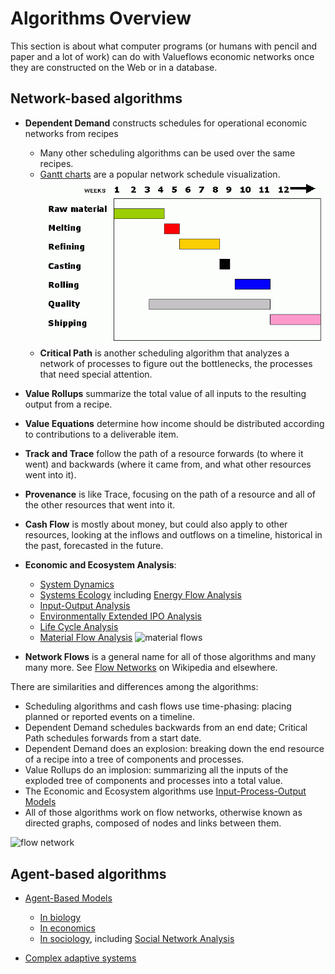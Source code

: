 # Algorithms Overview

This section is about what computer programs (or humans with pencil and paper and a lot of work) can do with Valueflows economic networks once they are constructed on the Web or in a database.

## Network-based algorithms

* **Dependent Demand** constructs schedules for operational economic networks from recipes
    * Many other scheduling algorithms can be used over the same recipes. 
    * [Gantt charts](https://en.wikipedia.org/wiki/Gantt_chart) are a popular network schedule visualization.
    ![gantt](../assets/fw16-2.gif)
    * **Critical Path** is another scheduling algorithm that analyzes a network of processes to figure out the bottlenecks, the processes that need special attention.
* **Value Rollups** summarize the total value of all inputs to the resulting output from a recipe.
* **Value Equations** determine how income should be distributed according to contributions to a deliverable item.
* **Track and Trace** follow the path of a resource forwards (to where it went) and backwards (where it came from, and what other resources went into it).
* **Provenance** is like Trace, focusing on the path of a resource and all of the other resources that went into it.
* **Cash Flow** is mostly about money, but could also apply to other resources, looking at the inflows and outflows on a timeline, historical in the past, forecasted in the future.
* **Economic and Ecosystem Analysis**:

    * [System Dynamics](https://en.wikipedia.org/wiki/System_dynamics)
    * [Systems Ecology](https://en.wikipedia.org/wiki/Systems_ecology) including [Energy Flow Analysis](https://en.wikipedia.org/wiki/Energy_flow_(ecology))
    * [Input-Output Analysis](https://en.wikipedia.org/wiki/Input%E2%80%93output_model)
    * [Environmentally Extended IPO Analysis](https://en.wikipedia.org/wiki/Environmentally_extended_input-output_analysis)
    * [Life Cycle Analysis](http://www.openlca.org/project/graphic-modeling/)
    * [Material Flow Analysis](https://en.wikipedia.org/wiki/Material_flow_analysis)
    ![material flows](https://upload.wikimedia.org/wikipedia/commons/thumb/0/06/MFASystem_3.png/1024px-MFASystem_3.png)
    
* **Network Flows** is a general name for all of those algorithms and many many more. See [Flow Networks](https://en.wikipedia.org/wiki/Flow_network) on Wikipedia and elsewhere.

There are similarities and differences among the algorithms:

* Scheduling algorithms and cash flows use time-phasing: placing planned or reported events on a timeline.
* Dependent Demand schedules backwards from an end date; Critical Path schedules forwards from a start date.
* Dependent Demand does an explosion: breaking down the end resource of a recipe into a tree of components and processes.
* Value Rollups do an implosion: summarizing all the inputs of the exploded tree of components and processes into a total value.
* The Economic and Ecosystem algorithms use [Input-Process-Output Models](https://en.wikipedia.org/wiki/IPO_model)
* All of those algorithms work on flow networks, otherwise known as directed graphs, composed of nodes and links between them.

![flow network](https://upload.wikimedia.org/wikipedia/commons/thumb/9/94/Max_flow.svg/330px-Max_flow.svg.png)

## Agent-based algorithms

* [Agent-Based Models](https://en.wikipedia.org/wiki/Agent-based_model)

    * [In biology](https://en.wikipedia.org/wiki/Agent-based_model_in_biology)
    * [In economics](https://en.wikipedia.org/wiki/Agent-based_computational_economics)
    * [In sociology](https://en.wikipedia.org/wiki/Computational_sociology), including [Social Network Analysis](https://en.wikipedia.org/wiki/Social_network_analysis)

* [Complex adaptive systems](https://en.wikipedia.org/wiki/Complex_adaptive_system)
